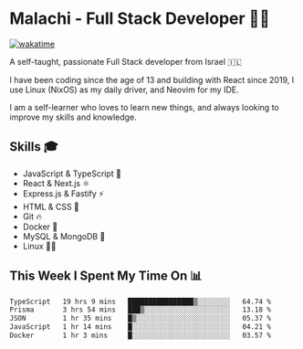 # Malachi - Full Stack Developer 🚀🔥
[![wakatime](https://wakatime.com/badge/user/112ec769-e669-4b78-a46f-cf4343930741.svg)](https://wakatime.com/@112ec769-e669-4b78-a46f-cf4343930741)

A self-taught, passionate Full Stack developer from Israel 🇮🇱

I have been coding since the age of 13 and building with React since 2019, I use Linux (NixOS) as my daily driver, and Neovim for my IDE.

I am a self-learner who loves to learn new things, and always looking to improve my skills and knowledge.

## Skills 🎓
- JavaScript & TypeScript 💎
- React & Next.js ⚛️
- Express.js & Fastify ⚡️
- HTML & CSS 🎨
- Git 🔥
- Docker 🐳
- MySQL & MongoDB 💾
- Linux 👨‍💻

## This Week I Spent My Time On 📊
<!--START_SECTION:waka-->

```txt
TypeScript   19 hrs 9 mins   ████████████████▒░░░░░░░░   64.74 %
Prisma       3 hrs 54 mins   ███▒░░░░░░░░░░░░░░░░░░░░░   13.18 %
JSON         1 hr 35 mins    █▒░░░░░░░░░░░░░░░░░░░░░░░   05.37 %
JavaScript   1 hr 14 mins    █░░░░░░░░░░░░░░░░░░░░░░░░   04.21 %
Docker       1 hr 3 mins     █░░░░░░░░░░░░░░░░░░░░░░░░   03.57 %
```

<!--END_SECTION:waka-->

